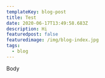 ```yaml
---
templateKey: blog-post
title: Test
date: 2020-06-17T13:49:58.683Z
description: Hi
featuredpost: false
featuredimage: /img/blog-index.jpg
tags:
  - blog
---
```

Body